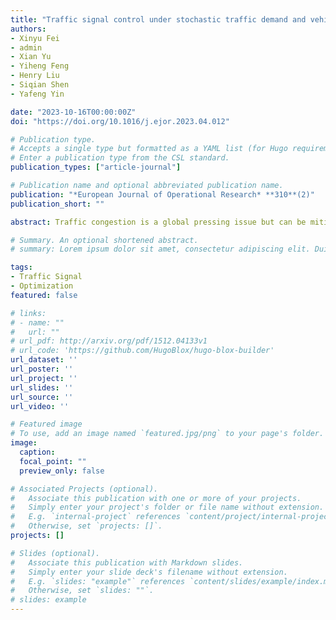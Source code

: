```yaml
---
title: "Traffic signal control under stochastic traffic demand and vehicle turning via decentralized decomposition approaches"
authors:
- Xinyu Fei
- admin 
- Xian Yu
- Yiheng Feng
- Henry Liu
- Siqian Shen
- Yafeng Yin

date: "2023-10-16T00:00:00Z"
doi: "https://doi.org/10.1016/j.ejor.2023.04.012"

# Publication type.
# Accepts a single type but formatted as a YAML list (for Hugo requirements).
# Enter a publication type from the CSL standard.
publication_types: ["article-journal"]

# Publication name and optional abbreviated publication name.
publication: "*European Journal of Operational Research* **310**(2)"
publication_short: ""

abstract: Traffic congestion is a global pressing issue but can be mitigated via effective traffic signal control schemes. In this paper, based on a cell transmission model we coordinate the control of traffic signals at multiple intersections to maximize vehicle throughput on corridors or road networks, under stochastic traffic demand and vehicle turning. We formulate a two-stage stochastic mixed-integer linear program using finite samples of the uncertain parameter, and combine Benders decomposition with the alternating direction method of multipliers to develop spatially-temporally distributed algorithms for optimizing the problem. We test instances of traffic signal control on corridors and grid networks, generated based on synthetic and real-world traffic data. Our results show that (i) considering traffic uncertainty can significantly improve the signal control quality and (ii) decentralized decomposition approaches can quickly find high-quality signal plans for multiple intersections in complex road networks, and fully utilize the computation and communication technologies in smart-transportation infrastructures.

# Summary. An optional shortened abstract.
# summary: Lorem ipsum dolor sit amet, consectetur adipiscing elit. Duis posuere tellus ac convallis placerat. Proin tincidunt magna sed ex sollicitudin condimentum.

tags:
- Traffic Signal
- Optimization
featured: false

# links:
# - name: ""
#   url: ""
# url_pdf: http://arxiv.org/pdf/1512.04133v1
# url_code: 'https://github.com/HugoBlox/hugo-blox-builder'
url_dataset: ''
url_poster: ''
url_project: ''
url_slides: ''
url_source: ''
url_video: ''

# Featured image
# To use, add an image named `featured.jpg/png` to your page's folder. 
image:
  caption: 
  focal_point: ""
  preview_only: false

# Associated Projects (optional).
#   Associate this publication with one or more of your projects.
#   Simply enter your project's folder or file name without extension.
#   E.g. `internal-project` references `content/project/internal-project/index.md`.
#   Otherwise, set `projects: []`.
projects: []

# Slides (optional).
#   Associate this publication with Markdown slides.
#   Simply enter your slide deck's filename without extension.
#   E.g. `slides: "example"` references `content/slides/example/index.md`.
#   Otherwise, set `slides: ""`.
# slides: example
---
```


<!-- {{% callout note %}}
Click the *Cite* button above to demo the feature to enable visitors to import publication metadata into their reference management software.
{{% /callout %}} -->

<!-- {{% callout note %}}
Create your slides in Markdown - click the *Slides* button to check out the example.
{{% /callout %}} -->

<!-- Add the publication's **full text** or **supplementary notes** here. You can use rich formatting such as including [code, math, and images](https://docs.hugoblox.com/content/writing-markdown-latex/). -->
